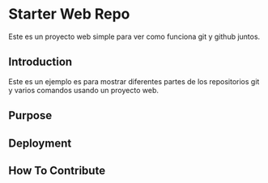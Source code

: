 # Starter Web Repo

Este es un proyecto web simple para ver como funciona git y github juntos.

## Introduction

Este es un ejemplo es para mostrar diferentes partes de los repositorios git y varios comandos usando un proyecto web.

## Purpose

## Deployment

## How To Contribute